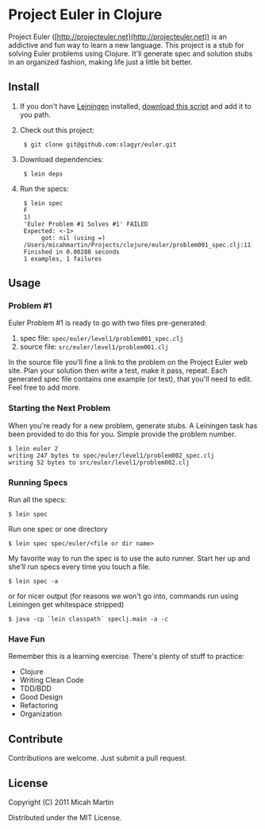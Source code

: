 # Project Euler in Clojure

Project Euler ([http://projecteuler.net](http://projecteuler.net)) is an addictive and fun way to learn a new language.  This project is a stub for solving Euler problems using Clojure.  It'll generate spec and solution stubs in an organized fashion, making life just a little bit better.

## Install

1. If you don't have [Leiningen](https://github.com/technomancy/leiningen) installed, [download this script](https://github.com/technomancy/leiningen/raw/stable/bin/lein) and add it to you path.
2. Check out this project: 

		$ git clone git@github.com:slagyr/euler.git

3. Download dependencies: 

		$ lein deps

4. Run the specs:
	
	    $ lein spec
	    F
	    1)
	    'Euler Problem #1 Solves #1' FAILED
	    Expected: <-1>
	         got: nil (using =)
	    /Users/micahmartin/Projects/clojure/euler/problem001_spec.clj:11
	    Finished in 0.00288 seconds
	    1 examples, 1 failures
	

## Usage

### Problem #1

Euler Problem #1 is ready to go with two files pre-generated:
1. spec file: `spec/euler/level1/problem001_spec.clj`
2. source file: `src/euler/level1/problem001.clj`

In the source file you'll fine a link to the problem on the Project Euler web site.  Plan your solution then write a test, make it pass, repeat.  Each generated spec file contains one example (or test), that you'll need to edit.  Feel free to add more.

### Starting the Next Problem

When you're ready for a new problem, generate stubs.  A Leiningen task has been provided to do this for you.  Simple provide the problem number.

	$ lein euler 2
	writing 247 bytes to spec/euler/level1/problem002_spec.clj
	writing 52 bytes to src/euler/level1/problem002.clj
	
### Running Specs

Run all the specs:

	$ lein spec
	
Run one spec or one directory
	
	$ lein spec spec/euler/<file or dir name>
	
My favorite way to run the spec is to use the auto runner.  Start her up and she'll run specs every time you touch a file.

	$ lein spec -a
		
or for nicer output (for reasons we won't go into, commands run using Leiningen get whitespace stripped)

	$ java -cp `lein classpath` speclj.main -a -c
	
### Have Fun

Remember this is a learning exercise.  There's plenty of stuff to practice:

* Clojure
* Writing Clean Code
* TDD/BDD
* Good Design
* Refactoring
* Organization
		
## Contribute

Contributions are welcome.  Just submit a pull request. 

## License

Copyright (C) 2011 Micah Martin

Distributed under the MIT License.
